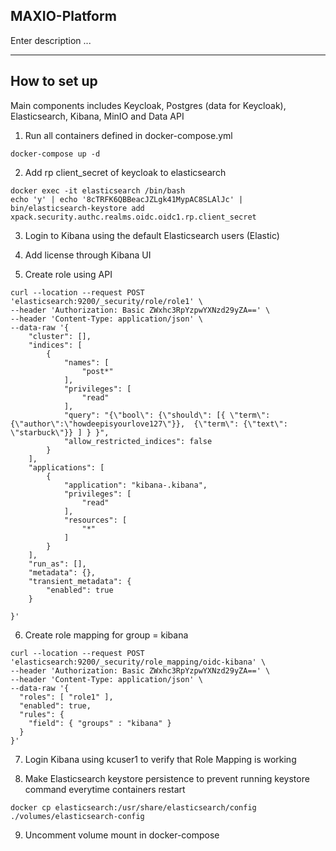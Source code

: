## MAXIO-Platform
Enter description ... <br/>

-----
## How to set up
Main components includes Keycloak, Postgres (data for Keycloak), Elasticsearch, Kibana, MinIO and Data API



1. Run all containers defined in docker-compose.yml
```
docker-compose up -d
```

2. Add rp client_secret of keycloak to elasticsearch
```
docker exec -it elasticsearch /bin/bash
echo 'y' | echo '8cTRFK6QBBeacJZLgk41MypAC8SLAlJc' | bin/elasticsearch-keystore add xpack.security.authc.realms.oidc.oidc1.rp.client_secret
````

3. Login to Kibana using the default Elasticsearch users (Elastic)

4. Add license through Kibana UI

5. Create role using API
```
curl --location --request POST 'elasticsearch:9200/_security/role/role1' \
--header 'Authorization: Basic ZWxhc3RpYzpwYXNzd29yZA==' \
--header 'Content-Type: application/json' \
--data-raw '{
    "cluster": [],
    "indices": [
        {
            "names": [
                "post*"
            ],
            "privileges": [
                "read"
            ],
            "query": "{\"bool\": {\"should\": [{ \"term\": {\"author\":\"howdeepisyourlove127\"}},  {\"term\": {\"text\": \"starbuck\"}} ] } }",
            "allow_restricted_indices": false
        }
    ],
    "applications": [
        {
            "application": "kibana-.kibana",
            "privileges": [
                "read"
            ],
            "resources": [
                "*"
            ]
        }
    ],
    "run_as": [],
    "metadata": {},
    "transient_metadata": {
        "enabled": true
    }
    
}'
```

6. Create role mapping for group = kibana
```
curl --location --request POST 'elasticsearch:9200/_security/role_mapping/oidc-kibana' \
--header 'Authorization: Basic ZWxhc3RpYzpwYXNzd29yZA==' \
--header 'Content-Type: application/json' \
--data-raw '{
  "roles": [ "role1" ],
  "enabled": true,
  "rules": {
    "field": { "groups" : "kibana" }
  }
}'
```

7. Login Kibana using kcuser1 to verify that Role Mapping is working

8. Make Elasticsearch keystore persistence to prevent running keystore command everytime containers restart
```
docker cp elasticsearch:/usr/share/elasticsearch/config ./volumes/elasticsearch-config
```
9. Uncomment volume mount in docker-compose
